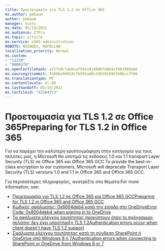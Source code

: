 ```yaml
---
title: Προετοιμασία για TLS 1.2 σε Office 365
ms.author: pebaum
author: pebaum
manager: scotv
ms.date: 05/13/2021
ms.audience: ITPro
ms.topic: article
ms.service: o365-administration
ROBOTS: NOINDEX, NOFOLLOW
localization_priority: Normal
ms.custom:
- "11220"
- "9006570"
ms.openlocfilehash: a727c0cfae0caf93e19148087e8b4cf903489ab6
ms.sourcegitcommit: f4866e94918c7b591ad0cd3b58169d340bcc7f00
ms.translationtype: MT
ms.contentlocale: el-GR
ms.lasthandoff: 05/19/2021
ms.locfileid: "52564373"
---
```

# <a name="preparing-for-tls-12-in-office-365"></a><span data-ttu-id="aa4e0-102">Προετοιμασία για TLS 1.2 σε Office 365</span><span class="sxs-lookup"><span data-stu-id="aa4e0-102">Preparing for TLS 1.2 in Office 365</span></span>

<span data-ttu-id="aa4e0-103">Για να παρέχει την καλύτερη κρυπτογράφηση στην κατηγορία για τους πελάτες μας, η Microsoft θα υποτιμά τις εκδόσεις 1.0 και 1.1 transport Layer Security (TLS) σε Office 365 και Office 365 GCC.</span><span class="sxs-lookup"><span data-stu-id="aa4e0-103">To provide the best-in-class encryption to our customers, Microsoft will deprecate Transport Layer Security (TLS) versions 1.0 and 1.1 in Office 365 and Office 365 GCC.</span></span> 

<span data-ttu-id="aa4e0-104">Για περισσότερες πληροφορίες, ανατρέξτε στα θέματα:</span><span class="sxs-lookup"><span data-stu-id="aa4e0-104">For more information, see:</span></span>

- [<span data-ttu-id="aa4e0-105">Προετοιμασία για TLS 1.2 σε Office 365 και Office 365 GCC</span><span class="sxs-lookup"><span data-stu-id="aa4e0-105">Preparing for TLS 1.2 in Office 365 and Office 365 GCC</span></span>](/microsoft-365/compliance/prepare-tls-1.2-in-office-365)
- [<span data-ttu-id="aa4e0-106">Κωδικός σφάλματος: 0x8004deb4 κατά την είσοδο στο OneDrive</span><span class="sxs-lookup"><span data-stu-id="aa4e0-106">Error Code: 0x8004deb4 when signing in to OneDrive</span></span>](https://support.microsoft.com/office/error-code-0x8004deb4-when-signing-in-to-onedrive-e8a8d97c-a87e-4dda-a67e-bae4fef05dcb)
- [<span data-ttu-id="aa4e0-107">Τα σφάλματα ελέγχου ταυτότητας προκύπτουν όταν το πρόγραμμα-πελάτης δεν έχει υποστήριξη TLS 1.2</span><span class="sxs-lookup"><span data-stu-id="aa4e0-107">Authentication errors occur when client doesn't have TLS 1.2 support</span></span>](/sharepoint/troubleshoot/administration/authentication-errors-tls12-support)
- [<span data-ttu-id="aa4e0-108">Σφάλματα ελέγχου ταυτότητας κατά τη σύνδεση SharePoint ή OneDrive από Windows 8 ή 7</span><span class="sxs-lookup"><span data-stu-id="aa4e0-108">Authentication errors when connecting to SharePoint or OneDrive from Windows 8 or 7</span></span>](/sharepoint/troubleshoot/administration/authentication-errors-windows7)